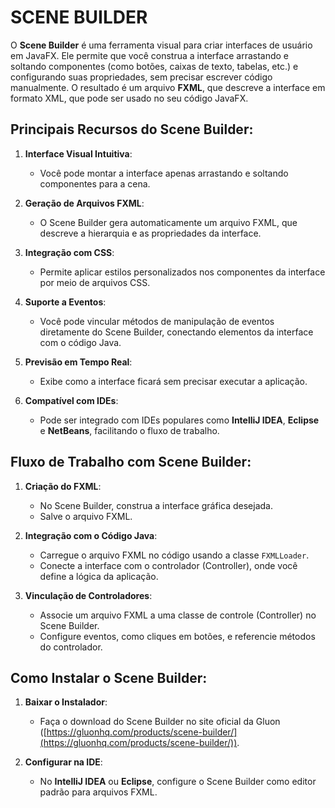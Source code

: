# SCENE BUILDER
O **Scene Builder** é uma ferramenta visual para criar interfaces de usuário em JavaFX. Ele permite que você construa a interface arrastando e soltando componentes (como botões, caixas de texto, tabelas, etc.) e configurando suas propriedades, sem precisar escrever código manualmente. O resultado é um arquivo **FXML**, que descreve a interface em formato XML, que pode ser usado no seu código JavaFX.

## Principais Recursos do Scene Builder:
1. **Interface Visual Intuitiva**:
   - Você pode montar a interface apenas arrastando e soltando componentes para a cena.

2. **Geração de Arquivos FXML**:
   - O Scene Builder gera automaticamente um arquivo FXML, que descreve a hierarquia e as propriedades da interface.

3. **Integração com CSS**:
   - Permite aplicar estilos personalizados nos componentes da interface por meio de arquivos CSS.

4. **Suporte a Eventos**:
   - Você pode vincular métodos de manipulação de eventos diretamente do Scene Builder, conectando elementos da interface com o código Java.

5. **Previsão em Tempo Real**:
   - Exibe como a interface ficará sem precisar executar a aplicação.

6. **Compatível com IDEs**:
   - Pode ser integrado com IDEs populares como **IntelliJ IDEA**, **Eclipse** e **NetBeans**, facilitando o fluxo de trabalho.

## Fluxo de Trabalho com Scene Builder:
1. **Criação do FXML**:
   - No Scene Builder, construa a interface gráfica desejada.
   - Salve o arquivo FXML.

2. **Integração com o Código Java**:
   - Carregue o arquivo FXML no código usando a classe `FXMLLoader`.
   - Conecte a interface com o controlador (Controller), onde você define a lógica da aplicação.

3. **Vinculação de Controladores**:
   - Associe um arquivo FXML a uma classe de controle (Controller) no Scene Builder.
   - Configure eventos, como cliques em botões, e referencie métodos do controlador.

## Como Instalar o Scene Builder:
1. **Baixar o Instalador**:
   - Faça o download do Scene Builder no site oficial da Gluon ([https://gluonhq.com/products/scene-builder/](https://gluonhq.com/products/scene-builder/)).

2. **Configurar na IDE**:
   - No **IntelliJ IDEA** ou **Eclipse**, configure o Scene Builder como editor padrão para arquivos FXML.

